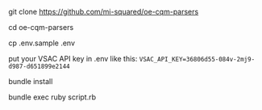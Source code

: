 git clone https://github.com/mi-squared/oe-cqm-parsers

cd oe-cqm-parsers

cp .env.sample .env

put your VSAC API key in .env like this:
`VSAC_API_KEY=36806d55-084v-2mj9-d987-d651899e2144`

bundle install

bundle exec ruby script.rb